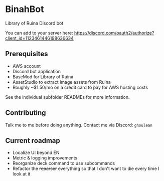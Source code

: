 # BinahBot

Library of Ruina Discord bot

You can add to your server here: https://discord.com/oauth2/authorize?client_id=1123461446198636634

## Prerequisites
 - AWS account
 - Discord bot application
 - BaseMod for Library of Ruina
 - AssetStudio to extract image assets from Ruina
 - Roughly ~$1.50/mo on a credit card to pay for AWS hosting costs

See the individual subfolder READMEs for more information.

## Contributing

Talk me to me before doing anything. Contact me via Discord: `ghoulean`

## Current roadmap

- Localize UI beyond EN
- Metric & logging improvements
- Reorganize deck command to use subcommands
- Refactor the ~~reparser~~ everything so that I don't want to die every time I look at it